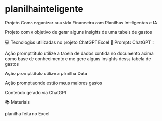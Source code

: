 # planilhainteligente
Projeto Como organizar sua vida Financeira com Planilhas Inteligentes e IA


Projeto com o objetivo de gerar alguns insights de uma tabela de gastos


💻 Tecnologias utilizadas no projeto
ChatGPT
Excel
🧠 Prompts
ChatGPT：

Ação	prompt
título	utilize a tabela de dados contida no documento acima como base de conhecimento e me gere alguns insights dessa tabela de gastos

Ação	prompt
título	utilize a planilha Data

Ação	prompt
aonde estão meus maiores gastos

Conteúdo gerado via ChatGPT

📚 Materiais

planilha feita no Excel 
